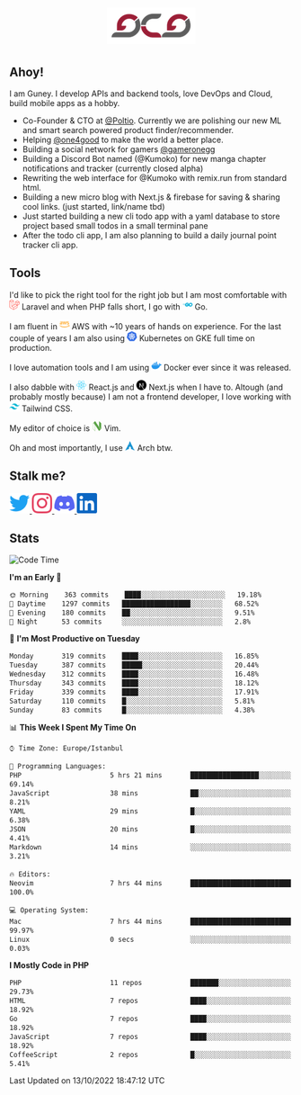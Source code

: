 <h1 align="center">
  <img src="https://raw.githubusercontent.com/gcg/gcg/master/gcg.png" alt="Guney Can Gokoglu" />
</h1>

## Ahoy!

I am Guney. I develop APIs and backend tools, love DevOps and Cloud, build mobile apps as a hobby.

- Co-Founder & CTO at [@Poltio](https://www.poltio.com). Currently we are polishing our new ML and smart search powered product finder/recommender.
- Helping [@one4good](https://one4good.com) to make the world a better place.
- Building a social network for gamers [@gameronegg](https://g1.gg)
- Building a Discord Bot named (@Kumoko) for new manga chapter notifications and tracker (currently closed alpha)
- Rewriting the web interface for @Kumoko with remix.run from standard html.
- Building a new micro blog with Next.js & firebase for saving & sharing cool links. (just started, link/name tbd)
- Just started building a new cli todo app with a yaml database to store project based small todos in a small terminal pane
- After the todo cli app, I am also planning to build a daily journal point tracker cli app.


## Tools

I'd like to pick the right tool for the right job but I am most comfortable with  <img src="https://raw.githubusercontent.com/gcg/gcg/master/assets/laravel.svg" alt="Laravel PHP" width="18" height="18" /> Laravel and when PHP falls short, I go with <img src="https://raw.githubusercontent.com/gcg/gcg/master/assets/go.svg" alt="Go" width="18" height="18" /> Go.

I am fluent in <img src="https://raw.githubusercontent.com/gcg/gcg/master/assets/amazonaws.svg" alt="AWS" width="18" height="18" /> AWS with ~10 years of hands on experience. For the last couple of years I am also using <img src="https://raw.githubusercontent.com/gcg/gcg/master/assets/kubernetes.svg" alt="GKE" height="18" width="18" /> Kubernetes on GKE full time on production.

I love automation tools and I am using <img src="https://raw.githubusercontent.com/gcg/gcg/master/assets/docker.svg" alt="Docker" width="18" height="18" /> Docker ever since it was released.

I also dabble with <img src="https://raw.githubusercontent.com/gcg/gcg/master/assets/react.svg" alt="React.js" width="18" height="18" /> React.js and <img src="https://raw.githubusercontent.com/gcg/gcg/master/assets/nextdotjs.svg" alt="Next.js" width="18" height="18" /> Next.js when I have to.
Altough (and probably mostly because) I am not a frontend developer, I love working with <img src="https://raw.githubusercontent.com/gcg/gcg/master/assets/tailwindcss.svg" alt="Tailwind CSS" width="18" height="18" /> Tailwind CSS.

My editor of choice is <img src="https://raw.githubusercontent.com/gcg/gcg/master/assets/neovim.svg" alt="NeoVim" width="18" height="18" /> Vim.

Oh and most importantly, I use <img src="https://raw.githubusercontent.com/gcg/gcg/master/assets/archlinux.svg" alt="Arch Linux" width="18" height="18" /> Arch btw.


## Stalk me?

<a href="https://twitter.com/gcg" target="_blank" >
    <img src="https://raw.githubusercontent.com/gcg/gcg/master/assets/twitter.svg" width="36" height="36" alt="@gcg" />
</a>

<a href="https://instagram.com/gcg" target="_blank">
    <img src="https://raw.githubusercontent.com/gcg/gcg/master/assets/instagram.svg" alt="@gcg" width="36" height="36" />
</a>

<a href="https://discord.gg/SMcJHkX4r7" target="_blank">
    <img src="https://raw.githubusercontent.com/gcg/gcg/master/assets/discord.svg" alt="gcg#3057" width="36" height="36" />
</a>

<a href="https://www.linkedin.com/in/guneycan/" target="_blank">
    <img src="https://raw.githubusercontent.com/gcg/gcg/master/assets/linkedin.svg" alt="LinkedIn" width="36" height="36" />
</a>

## Stats

<!--START_SECTION:waka-->
![Code Time](http://img.shields.io/badge/Code%20Time-1%2C378%20hrs%2059%20mins-blue)

**I'm an Early 🐤** 

```text
🌞 Morning    363 commits    ████░░░░░░░░░░░░░░░░░░░░░   19.18% 
🌆 Daytime    1297 commits   █████████████████░░░░░░░░   68.52% 
🌃 Evening    180 commits    ██░░░░░░░░░░░░░░░░░░░░░░░   9.51% 
🌙 Night      53 commits     ░░░░░░░░░░░░░░░░░░░░░░░░░   2.8%

```
📅 **I'm Most Productive on Tuesday** 

```text
Monday       319 commits    ████░░░░░░░░░░░░░░░░░░░░░   16.85% 
Tuesday      387 commits    █████░░░░░░░░░░░░░░░░░░░░   20.44% 
Wednesday    312 commits    ████░░░░░░░░░░░░░░░░░░░░░   16.48% 
Thursday     343 commits    ████░░░░░░░░░░░░░░░░░░░░░   18.12% 
Friday       339 commits    ████░░░░░░░░░░░░░░░░░░░░░   17.91% 
Saturday     110 commits    █░░░░░░░░░░░░░░░░░░░░░░░░   5.81% 
Sunday       83 commits     █░░░░░░░░░░░░░░░░░░░░░░░░   4.38%

```


📊 **This Week I Spent My Time On** 

```text
⌚︎ Time Zone: Europe/Istanbul

💬 Programming Languages: 
PHP                      5 hrs 21 mins       █████████████████░░░░░░░░   69.14% 
JavaScript               38 mins             ██░░░░░░░░░░░░░░░░░░░░░░░   8.21% 
YAML                     29 mins             █░░░░░░░░░░░░░░░░░░░░░░░░   6.38% 
JSON                     20 mins             █░░░░░░░░░░░░░░░░░░░░░░░░   4.41% 
Markdown                 14 mins             ░░░░░░░░░░░░░░░░░░░░░░░░░   3.21%

🔥 Editors: 
Neovim                   7 hrs 44 mins       █████████████████████████   100.0%

💻 Operating System: 
Mac                      7 hrs 44 mins       █████████████████████████   99.97% 
Linux                    0 secs              ░░░░░░░░░░░░░░░░░░░░░░░░░   0.03%

```

**I Mostly Code in PHP** 

```text
PHP                      11 repos            ███████░░░░░░░░░░░░░░░░░░   29.73% 
HTML                     7 repos             ████░░░░░░░░░░░░░░░░░░░░░   18.92% 
Go                       7 repos             ████░░░░░░░░░░░░░░░░░░░░░   18.92% 
JavaScript               7 repos             ████░░░░░░░░░░░░░░░░░░░░░   18.92% 
CoffeeScript             2 repos             █░░░░░░░░░░░░░░░░░░░░░░░░   5.41%

```



 Last Updated on 13/10/2022 18:47:12 UTC
<!--END_SECTION:waka-->
